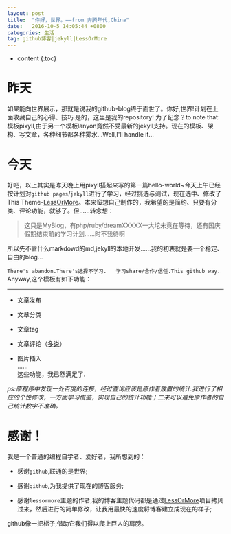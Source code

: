 ```yaml
---
layout: post
title:  "你好，世界。——from 奔腾年代,China"
date:   2016-10-5 14:05:44 +0800
categories: 生活
tag: github博客|jekyll|LessOrMore
---
```


* content
{:toc}



昨天
====================================  


如果能向世界展示，那就是说我的github-blog终于面世了。你好,世界!计划在上面收藏自己的心得、技巧.是的，这里是我的repository!
为了纪念？to note that:模板pixyll,由于另一个模板lanyon竟然不受最新的jekyll支持。现在的模板、架构、写文章，各种细节都各种雾水...Well,I'll handle it...  

今天  
====================================  

好吧，以上其实是昨天晚上用pixyll搭起来写的第一篇hello-world~今天上午已经按计划对`github pages`/`jekyll`进行了学习，经过挑选与测试，现在选中、修改了This Theme-[LessOrMore](https://github.com/luoyan35714/LessOrMore)。本来蛮想自己制作的，我希望的是简约、只要有分类、评论功能，就够了。但……转念想：  

>这只是MyBlog，有php/ruby/dreamXXXXX一大坨未竟在等待，还有国庆假期结束前的学习计划……时不我待啊  

所以先不管什么markdowd的md,jekyll的本地开发……我的初衷就是要一个稳定、自由的blog...  
  
`There's abandon.There's选择不学习.  
学习share/合作/信任.This github way.`  
Anyway,这个模板有如下功能：  

----------



- 文章发布


- 文章分类


- 文章tag


- 文章评论（[多说](http://dev.duoshuo.com/)）


- 图片插入  
……  
这些功能，我已然满足了. 
   
*ps:原程序中发现一处百度的连接，经过查询应该是原作者放置的统计.我进行了相应的个性修改，一方面学习借鉴，实现自己的统计功能；二来可以避免原作者的自己统计数字不准确。*  
 

感谢！  
====================================  

我是一个普通的编程自学者、爱好者，我所想到的：  


- 感谢`github`,联通的是世界;  


- 感谢`github`,为我提供了现在的博客服务;  


- 感谢`lessormore`主题的作者,我的博客主题代码都是通过[LessOrMore](https://github.com/luoyan35714/LessOrMore.git)项目拷贝过来，然后进行的简单修改，让我用最快的速度将博客建立成现在的样子;  

github像一把梯子,借助它我们得以爬上巨人的肩膀。  

